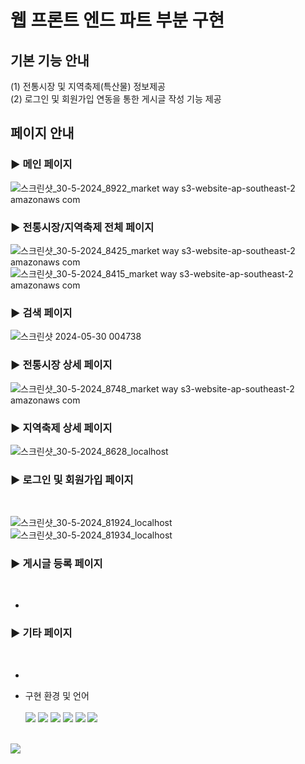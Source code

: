 # 웹 프론트 엔드 파트 부분 구현<br>
## 기본 기능 안내<br>
  (1) 전통시장 및 지역축제(특산물) 정보제공<br>
  (2) 로그인 및 회원가입 연동을 통한 게시글 작성 기능 제공<br>

## 페이지 안내
  ### ▶ 메인 페이지
   ![스크린샷_30-5-2024_8922_market way s3-website-ap-southeast-2 amazonaws com](https://github.com/CapstoneArrow/MarketWeb/assets/164317289/62d5b75c-05f5-43a1-b293-3942ff0c81b9)


  ### ▶ 전통시장/지역축제 전체 페이지
   ![스크린샷_30-5-2024_8425_market way s3-website-ap-southeast-2 amazonaws com](https://github.com/CapstoneArrow/MarketWeb/assets/164317289/21e4e3e0-9c05-44e7-8035-4372e8e19259)
   ![스크린샷_30-5-2024_8415_market way s3-website-ap-southeast-2 amazonaws com](https://github.com/CapstoneArrow/MarketWeb/assets/164317289/d08315e8-7c16-41b7-86b2-a43e51ba9617)
   <br>

 
  ### ▶ 검색 페이지
   ![스크린샷 2024-05-30 004738](https://github.com/CapstoneArrow/MarketWeb/assets/164317289/a03bbbe9-796e-477a-b4bb-3db92453d9ad)
   <br>


 
  ### ▶ 전통시장 상세 페이지
   ![스크린샷_30-5-2024_8748_market way s3-website-ap-southeast-2 amazonaws com](https://github.com/CapstoneArrow/MarketWeb/assets/164317289/e1adb122-ef08-46ef-8b0c-eae96af1ce9f)
   <br>

   

 
  ### ▶ 지역축제 상세 페이지
   ![스크린샷_30-5-2024_8628_localhost](https://github.com/CapstoneArrow/MarketWeb/assets/164317289/3a4ca7f7-73a4-4a4a-8924-e24fe8a1ab2c)
   <br>


 
  ### ▶ 로그인 및 회원가입 페이지
   
   <br>

   ![스크린샷_30-5-2024_81924_localhost](https://github.com/CapstoneArrow/MarketWeb/assets/164317289/b3bf8e51-d6ea-4183-92f6-7fa866b1f9d2)
   ![스크린샷_30-5-2024_81934_localhost](https://github.com/CapstoneArrow/MarketWeb/assets/164317289/d4ef6562-5b2b-43d3-b14b-5219b15ebc31)





 
  ### ▶ 게시글 등록 페이지
  <br>

  - 
 
  ### ▶ 기타 페이지
  <br>

  - 
  



* 구현 환경 및 언어<br>
  <br><img src = "https://img.shields.io/badge/Node.js-43853D?style=for-the-badge&logo=node.js&logoColor=white">
  <img src = "https://img.shields.io/badge/npm-CB3837?style=for-the-badge&logo=npm&logoColor=white">
  <img src = "https://img.shields.io/badge/React-20232A?style=for-the-badge&logo=react&logoColor=61DAFB">
  <img src = "https://img.shields.io/badge/JavaScript-F7DF1E?style=for-the-badge&logo=JavaScript&logoColor=white">
  <img src = "https://img.shields.io/badge/HTML-239120?style=for-the-badge&logo=html5&logoColor=white">
  <img src = "https://img.shields.io/badge/CSS-239120?&style=for-the-badge&logo=css3&logoColor=white">
  <br>

  


<br> <img src="https://github-readme-stats.vercel.app/api/top-langs/?username=Hui825&layout=compact"><br><br>
